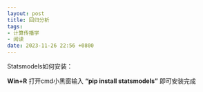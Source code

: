 ```yaml
---
layout: post
title: 回归分析
tags:
- 计算传播学
- 阅读
date: 2023-11-26 22:56 +0800
---
```


Statsmodels如何安装：

**Win+R** 打开cmd小黑窗输入 **“pip install statsmodels”** 即可安装完成